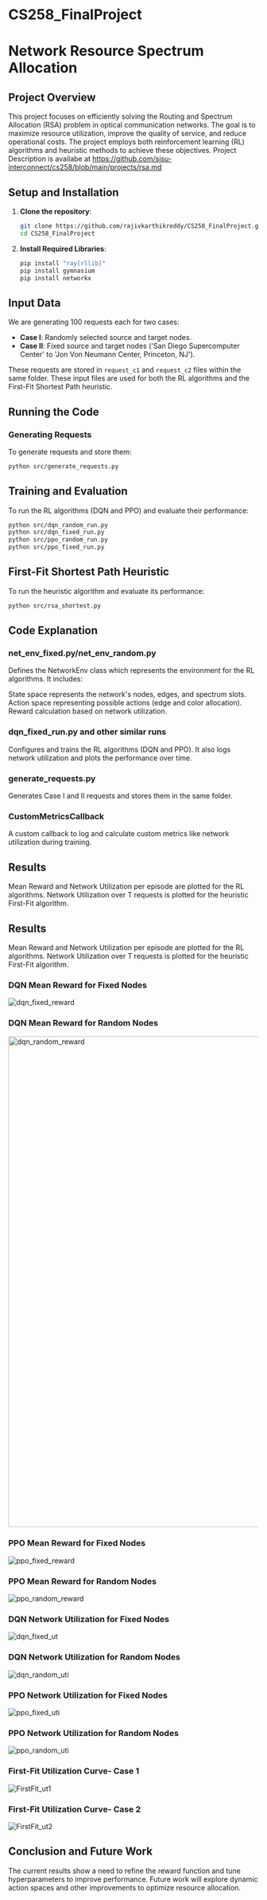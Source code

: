 # CS258_FinalProject
# Network Resource Spectrum Allocation

## Project Overview

This project focuses on efficiently solving the Routing and Spectrum Allocation (RSA) problem in optical communication networks. The goal is to maximize resource utilization, improve the quality of service, and reduce operational costs. The project employs both reinforcement learning (RL) algorithms and heuristic methods to achieve these objectives. Project Description is availabe at https://github.com/sjsu-interconnect/cs258/blob/main/projects/rsa.md


## Setup and Installation

1. **Clone the repository**:
    ```bash
    git clone https://github.com/rajivkarthikreddy/CS258_FinalProject.git
    cd CS258_FinalProject
    ```


2. **Install Required Libraries**:
    ```bash
    pip install "ray[rllib]"
    pip install gymnasium
    pip install networkx
    ```

## Input Data

We are generating 100 requests each for two cases:
- **Case I**: Randomly selected source and target nodes.
- **Case II**: Fixed source and target nodes ('San Diego Supercomputer Center' to 'Jon Von Neumann Center, Princeton, NJ').

These requests are stored in `request_c1` and `request_c2` files within the same folder. These input files are used for both the RL algorithms and the First-Fit Shortest Path heuristic.

## Running the Code

### Generating Requests

To generate requests and store them:
```bash
python src/generate_requests.py
```


## Training and Evaluation
To run the RL algorithms (DQN and PPO) and evaluate their performance:

```bash
python src/dqn_random_run.py
python src/dqn_fixed_run.py
python src/ppo_random_run.py
python src/ppo_fixed_run.py
```

## First-Fit Shortest Path Heuristic
To run the heuristic algorithm and evaluate its performance:

```bash
python src/rsa_shortest.py
```

## Code Explanation
### net_env_fixed.py/net_env_random.py
Defines the NetworkEnv class which represents the environment for the RL algorithms. It includes:

State space represents the network's nodes, edges, and spectrum slots.
Action space representing possible actions (edge and color allocation).
Reward calculation based on network utilization.
### dqn_fixed_run.py and other similar runs
Configures and trains the RL algorithms (DQN and PPO). It also logs network utilization and plots the performance over time.

### generate_requests.py
Generates Case I and II requests and stores them in the same folder.

### CustomMetricsCallback
A custom callback to log and calculate custom metrics like network utilization during training.

## Results
Mean Reward and Network Utilization per episode are plotted for the RL algorithms. Network Utilization over T requests is plotted for the heuristic First-Fit algorithm.


## Results
Mean Reward and Network Utilization per episode are plotted for the RL algorithms. Network Utilization over T requests is plotted for the heuristic First-Fit algorithm.

### DQN Mean Reward for Fixed Nodes
![dqn_fixed_reward](https://github.com/rajivkarthikreddy/CS258_FinalProject/assets/170271928/9844ee17-5aca-4174-ba4f-4528fcd51032)

### DQN Mean Reward for Random Nodes
<img width="986" alt="dqn_random_reward" src="https://github.com/rajivkarthikreddy/CS258_FinalProject/assets/170271928/5b00b858-a2fd-4310-aefb-4f5f8173f069">

### PPO Mean Reward for Fixed Nodes
![ppo_fixed_reward](https://github.com/rajivkarthikreddy/CS258_FinalProject/assets/170271928/67c02d53-b151-4c81-9827-067c534ded84)

### PPO Mean Reward for Random Nodes
![ppo_random_reward](https://github.com/rajivkarthikreddy/CS258_FinalProject/assets/170271928/07ba0677-7a33-41fc-841c-f5605955f86a)

### DQN Network Utilization for Fixed Nodes
![dqn_fixed_ut](https://github.com/rajivkarthikreddy/CS258_FinalProject/assets/170271928/c4b9d3fa-90f8-47ca-bb56-43162707f068)

### DQN Network Utilization for Random Nodes
![dqn_random_uti](https://github.com/rajivkarthikreddy/CS258_FinalProject/assets/170271928/c1236ce7-7d0a-4be4-bba2-40e2ab7fb558)

### PPO Network Utilization for Fixed Nodes
![ppo_fixed_uti](https://github.com/rajivkarthikreddy/CS258_FinalProject/assets/170271928/0a495648-4260-4a2f-8068-e6684a379288)

### PPO Network Utilization for Random Nodes
![ppo_random_uti](https://github.com/rajivkarthikreddy/CS258_FinalProject/assets/170271928/e6bfec8a-af20-4603-a0ba-965eabd3fa73)

### First-Fit Utilization Curve- Case 1
![FirstFit_ut1](https://github.com/rajivkarthikreddy/CS258_FinalProject/assets/170271928/bf3eba0b-dbf3-4ec2-a197-d4818536a2f9)

### First-Fit Utilization Curve- Case 2
![FirstFit_ut2](https://github.com/rajivkarthikreddy/CS258_FinalProject/assets/170271928/5bf3622f-bfd9-422f-b6c9-ead7248d8461)



## Conclusion and Future Work
The current results show a need to refine the reward function and tune hyperparameters to improve performance. Future work will explore dynamic action spaces and other improvements to optimize resource allocation.
